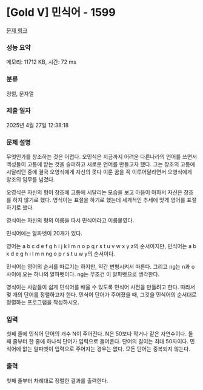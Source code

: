 # [Gold V] 민식어 - 1599 

[문제 링크](https://www.acmicpc.net/problem/1599) 

### 성능 요약

메모리: 11712 KB, 시간: 72 ms

### 분류

정렬, 문자열

### 제출 일자

2025년 4월 27일 12:38:18

### 문제 설명

<p>무엇인가를 창조하는 것은 어렵다. 오민식은 지금까지 어려운 다른나라의 언어를 쓰면서 백성들이 고통에 받는 것을 슬퍼하고 새로운 언어를 만들고자 했다. 그는 창조의 고통에 시달리던 중에 결국 오영식에게 자신의 못다 이룬 꿈을 꼭 이루어달라면서 오영식에게 창조의 임무를 넘겼다.</p>

<p>오영식은 자신의 형이 창조에 고통에 시달리는 모습을 보고 마음이 아파서 자신은 창조를 하지 않기로 했다. 영식이는 표절을 하기로 했는데 세계적인 추세에 맞게 영어를 표절하기로 했다.</p>

<p>영식이는 자신의 형의 이름을 따서 민식어라고 이름붙였다.</p>

<p>민식어에는 알파벳이 20개가 있다.</p>

<p>영어는 a b c d e f g h i j k l m n o p q r s t u v w x y z의 순서이지만, 민식어는 a b k d e g h i l m n ng o p r s t u w y의 순서이다.</p>

<p>민식어는 영어의 순서를 따르기는 하지만, 약간 변형시켜서 따른다. 그리고 ng는 n과 o사이에 오는 하나의 알파벳이다. ng는 무조건 이 알파벳으로 생각한다.</p>

<p>영식이는 사람들이 쉽게 민식어를 배울 수 있도록 민식어 사전을 만들려고 한다. 따라서 몇 개의 단어를 정렬하고자 한다. 민식어 단어가 주어졌을 때, 그것을 민식어의 순서대로 정렬하는 프로그램을 작성하시오.</p>

### 입력 

 <p>첫째 줄에 민식어 단어의 개수 N이 주어진다. N은 50보다 작거나 같은 자연수이다. 둘째 줄부터 한 줄에 하나씩 단어가 입력으로 들어온다. 단어의 길이는 최대 50자이다. 민식어에 없는 알파벳이 입력으로 주어지는 경우는 없다. 모든 단어는 중복되지 않는다.</p>

### 출력 

 <p>첫째 줄부터 차례대로 정렬한 결과를 출력한다.</p>


